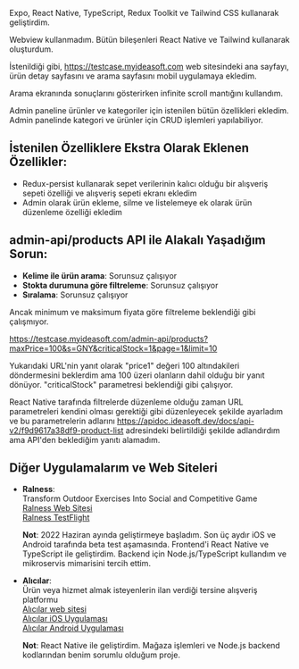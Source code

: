 Expo, React Native, TypeScript, Redux Toolkit ve Tailwind CSS kullanarak geliştirdim.

Webview kullanmadım. Bütün bileşenleri React Native ve Tailwind kullanarak oluşturdum.

İstenildiği gibi, https://testcase.myideasoft.com web sitesindeki ana sayfayı, ürün detay sayfasını ve arama sayfasını mobil uygulamaya ekledim.

Arama ekranında sonuçlarını gösterirken infinite scroll mantığını kullandım.

Admin paneline ürünler ve kategoriler için istenilen bütün özellikleri ekledim. Admin panelinde kategori ve ürünler için CRUD işlemleri yapılabiliyor.

## İstenilen Özelliklere Ekstra Olarak Eklenen Özellikler:

- Redux-persist kullanarak sepet verilerinin kalıcı olduğu bir alışveriş sepeti özelliği ve alışveriş sepeti ekranı ekledim
- Admin olarak ürün ekleme, silme ve listelemeye ek olarak ürün düzenleme özelliği ekledim

## admin-api/products API ile Alakalı Yaşadığım Sorun:

- **Kelime ile ürün arama**: Sorunsuz çalışıyor
- **Stokta durumuna göre filtreleme**: Sorunsuz çalışıyor
- **Sıralama**: Sorunsuz çalışıyor

Ancak minimum ve maksimum fiyata göre filtreleme beklendiği gibi çalışmıyor.

https://testcase.myideasoft.com/admin-api/products?maxPrice=100&s=GNY&criticalStock=1&page=1&limit=10

Yukarıdaki URL'nin yanıt olarak "price1" değeri 100 altındakileri döndermesini beklerdim ama 100 üzeri olanların dahil olduğu bir yanıt dönüyor. "criticalStock" parametresi beklendiği gibi çalışıyor.

React Native tarafında filtrelerde düzenleme olduğu zaman URL parametreleri kendini olması gerektiği gibi düzenleyecek şekilde ayarladım ve bu parametrelerin adlarını https://apidoc.ideasoft.dev/docs/api-v2/f9d9617a38df9-product-list adresindeki belirtildiği şekilde adlandırdım ama API'den beklediğim yanıtı alamadım.

## Diğer Uygulamalarım ve Web Siteleri

- **Ralness**:  
  Transform Outdoor Exercises Into Social and Competitive Game  
  [Ralness Web Sitesi](https://ralness.com)  
  [Ralness TestFlight](https://testflight.apple.com/join/GAypzzEc)

  **Not**: 2022 Haziran ayında geliştirmeye başladım. Son üç aydır iOS ve Android tarafında beta test aşamasında. Frontend'i React Native ve TypeScript ile geliştirdim. Backend için Node.js/TypeScript kullandım ve mikroservis mimarisini tercih ettim.

- **Alıcılar**:  
   Ürün veya hizmet almak isteyenlerin ilan verdiği tersine alışveriş platformu  
   [Alıcılar web sitesi](https://alicilar.com)  
   [Alıcılar iOS Uygulaması](https://apps.apple.com/tr/app/al%C4%B1c%C4%B1lar/id1540652598?l=tr)  
   [Alıcılar Android Uygulaması](https://play.google.com/store/apps/details?id=com.alicilar.amobile)

  **Not**: React Native ile geliştirdim. Mağaza işlemleri ve Node.js backend kodlarından benim sorumlu olduğum proje.
